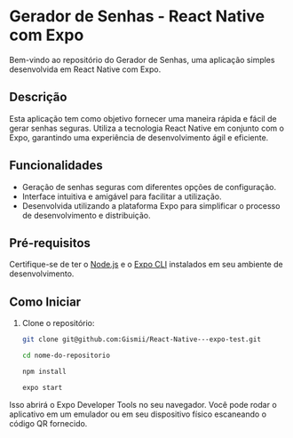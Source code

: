 # Gerador de Senhas - React Native com Expo

Bem-vindo ao repositório do Gerador de Senhas, uma aplicação simples desenvolvida em React Native com Expo.

## Descrição

Esta aplicação tem como objetivo fornecer uma maneira rápida e fácil de gerar senhas seguras. Utiliza a tecnologia React Native em conjunto com o Expo, garantindo uma experiência de desenvolvimento ágil e eficiente.

## Funcionalidades

- Geração de senhas seguras com diferentes opções de configuração.
- Interface intuitiva e amigável para facilitar a utilização.
- Desenvolvida utilizando a plataforma Expo para simplificar o processo de desenvolvimento e distribuição.

## Pré-requisitos

Certifique-se de ter o [Node.js](https://nodejs.org/) e o [Expo CLI](https://docs.expo.dev/get-started/installation/) instalados em seu ambiente de desenvolvimento.

## Como Iniciar

1. Clone o repositório:

   ```bash
   git clone git@github.com:Gismii/React-Native---expo-test.git

   cd nome-do-repositorio

   npm install

   expo start


Isso abrirá o Expo Developer Tools no seu navegador. Você pode rodar o aplicativo em um emulador ou em seu dispositivo físico escaneando o código QR fornecido.
